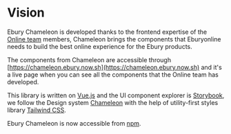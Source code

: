 # Vision

Ebury Chameleon is developed thanks to the frontend expertise of the [Online team](https://fxsolutions.atlassian.net/wiki/spaces/TEAM/pages/119543461/ONL) members, Chameleon brings the components that Eburyonline needs to build the best online experience for the Ebury products.

The components from Chameleon are accessible through [https://chameleon.ebury.now.sh](https://chameleon.ebury.now.sh) and it's a live page when you can see all the components that the Online team has developed.

This library is written on [Vue.js](https://vuejs.org/) and the UI component explorer is [Storybook](https://storybook.js.org), we follow the Design system [Chameleon](https://github.com/Ebury/chameleon) with the help of utility-first styles library [Tailwind CSS](http://tailwindcss.com).

Ebury Chameleon is now accessible from [npm](https://www.npmjs.com/package/@ebury/chameleon-components).